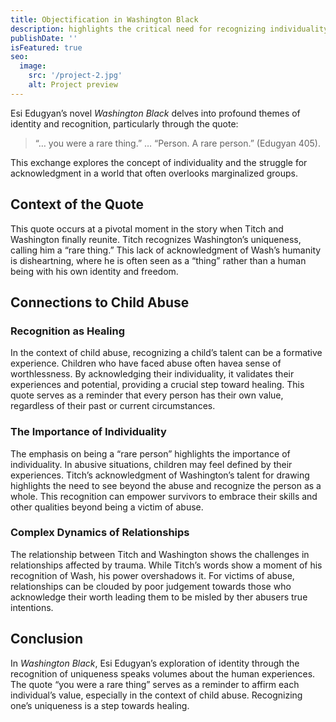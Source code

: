 ```yaml
---
title: Objectification in Washington Black
description: highlights the critical need for recognizing individuality in survivors of child abuse, affirming their humanity amidst a backdrop of dehumanization.
publishDate: ''
isFeatured: true
seo:
  image:
    src: '/project-2.jpg'
    alt: Project preview
---
```



Esi Edugyan’s novel *Washington Black* delves into profound themes of identity and recognition, particularly through the quote: 

> “… you were a rare thing.” … “Person. A rare person.” (Edugyan 405).

This exchange explores the concept of individuality and the struggle for acknowledgment in a world that often overlooks marginalized groups. 

## Context of the Quote

This quote occurs at a pivotal moment in the story when Titch and Washington finally reunite. Titch recognizes Washington’s uniqueness, calling him a “rare thing.” This lack of  acknowledgment of Wash’s humanity is disheartning, where he is often seen as a “thing” rather than a human being with his own identity and freedom.



## Connections to Child Abuse

### Recognition as Healing

In the context of child abuse, recognizing a child’s talent can be a formative experience. Children who have faced abuse often havea sense of worthlessness. By acknowledging their individuality, it validates their experiences and potential, providing a crucial step toward healing. This quote serves as a reminder that every person has their own value, regardless of their past or current circumstances.


### The Importance of Individuality

The emphasis on being a “rare person” highlights the importance of individuality. In abusive situations, children may feel defined by their experiences. Titch’s acknowledgment of Washington’s talent for drawing highlights the need to see beyond the abuse and recognize the person as a whole. This recognition can empower survivors to embrace their skills and other qualities beyond being a victim of abuse.

### Complex Dynamics of Relationships

The relationship between Titch and Washington shows the challenges in relationships affected by trauma. While Titch’s words show a moment of his recognition of Wash, his power overshadows it. For victims of abuse, relationships can be clouded by poor judgement towards those who acknowledge their worth leading them to be misled by ther abusers true intentions. 

## Conclusion

In *Washington Black*, Esi Edugyan’s exploration of identity through the recognition of uniqueness speaks volumes about the human experiences. The quote “you were a rare thing” serves as a reminder to affirm each individual’s value, especially in the context of child abuse. Recognizing one’s uniqueness is a step towards healing.
